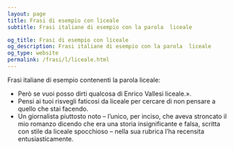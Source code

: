 ```yaml
---
layout: page
title: Frasi di esempio con liceale 
subtitle: Frasi italiane di esempio con la parola  liceale

og_title: Frasi di esempio con liceale 
og_description: Frasi italiane di esempio con la parola  liceale
og_type: website
permalink: /frasi/l/liceale.html
---
```


Frasi italiane di esempio contenenti la parola liceale:


- Però se vuoi posso dirti qualcosa di Enrico Vallesi liceale.».
- Pensi ai tuoi risvegli faticosi da liceale per cercare di non pensare a quello che stai facendo.
- Un giornalista piuttosto noto – l’unico, per inciso, che aveva stroncato il mio romanzo dicendo che era una storia insignificante e falsa, scritta con stile da liceale spocchioso – nella sua rubrica l’ha recensita entusiasticamente.
